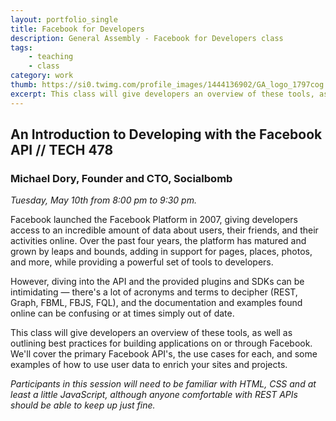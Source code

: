 ```yaml
---
layout: portfolio_single
title: Facebook for Developers
description: General Assembly - Facebook for Developers class
tags:
    - teaching
    - class
category: work
thumb: https://si0.twimg.com/profile_images/1444136902/GA_logo_1797cog.png
excerpt: This class will give developers an overview of these tools, as well as outlining best practices for building applications on or through Facebook. We'll cover the primary Facebook API's, the use cases for each, and some examples of how to use user data to enrich your sites and projects.
---
```


## An Introduction to Developing with the Facebook API // TECH 478

### Michael Dory, Founder and CTO, Socialbomb  
_Tuesday, May 10th from 8:00 pm to 9:30 pm._

Facebook launched the Facebook Platform in 2007, giving developers access to an incredible amount of data about users, their friends, and their activities online. Over the past four years, the platform has matured and grown by leaps and bounds, adding in support for pages, places, photos, and more, while providing a powerful set of tools to developers.

However, diving into the API and the provided plugins and SDKs can be intimidating — there's a lot of acronyms and terms to decipher (REST, Graph, FBML, FBJS, FQL), and the documentation and examples found online can be confusing or at times simply out of date.

This class will give developers an overview of these tools, as well as outlining best practices for building applications on or through Facebook. We'll cover the primary Facebook API's, the use cases for each, and some examples of how to use user data to enrich your sites and projects.

_Participants in this session will need to be familiar with HTML, CSS and at least a little JavaScript, although anyone comfortable with REST APIs should be able to keep up just fine._

<!-- http://developingfacebook.eventbrite.com/ -->
